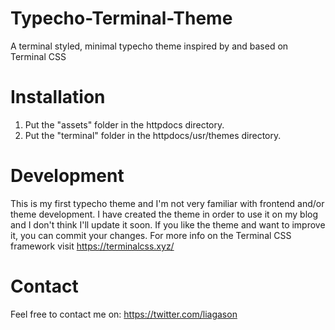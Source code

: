 # Typecho-Terminal-Theme
A terminal styled, minimal typecho theme inspired by and based on Terminal CSS

# Installation
1. Put the "assets" folder in the httpdocs directory.
2. Put the "terminal" folder in the httpdocs/usr/themes directory.

# Development
This is my first typecho theme and I'm not very familiar with frontend and/or theme development.
I have created the theme in order to use it on my blog and I don't think I'll update it soon.
If you like the theme and want to improve it, you can commit your changes.
For more info on the Terminal CSS framework visit https://terminalcss.xyz/

# Contact
Feel free to contact me on:
https://twitter.com/liagason
